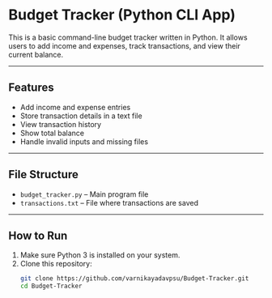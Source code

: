 # Budget Tracker (Python CLI App)

This is a basic command-line budget tracker written in Python. It allows users to add income and expenses, track transactions, and view their current balance.

---

## Features

- Add income and expense entries
- Store transaction details in a text file
- View transaction history
- Show total balance
- Handle invalid inputs and missing files

---

## File Structure

- `budget_tracker.py` – Main program file
- `transactions.txt` – File where transactions are saved

---

## How to Run

1. Make sure Python 3 is installed on your system.
2. Clone this repository:
   ```bash
   git clone https://github.com/varnikayadavpsu/Budget-Tracker.git
   cd Budget-Tracker
